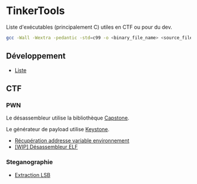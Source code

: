# TinkerTools

Liste d'exécutables (principalement C) utiles en CTF ou pour du dev.

```bash
gcc -Wall -Wextra -pedantic -std=c99 -o <binary_file_name> <source_file_name>
```

## Développement

* [Liste](libs/list)

## CTF

### PWN

Le désassembleur utilise la bibliothèque [Capstone](https://www.capstone-engine.org/).

Le générateur de payload utilise [Keystone](https://www.keystone-engine.org/).

* [Récupération addresse variable environnement](pwn/env_var.c)
* [\[WIP\] Désassembleur ELF](pwn/parser.c)

### Steganographie

* [Extraction LSB](steg/lsb.c)
